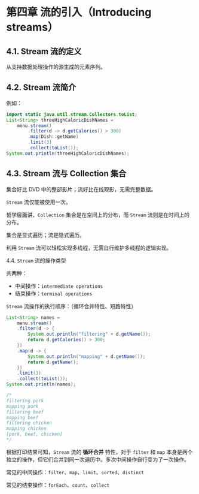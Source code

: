 # 第四章 流的引入（Introducing streams）



## 4.1. Stream 流的定义

从支持数据处理操作的源生成的元素序列。



## 4.2. Stream 流简介

例如：

```java
import static java.util.stream.Collectors.toList;
List<String> threeHighCaloricDishNames =
    menu.stream()
        .filter(d -> d.getCalories() > 300)
        .map(Dish::getName)
        .limit(3)
        .collect(toList());
System.out.println(threeHighCaloricDishNames);
```



## 4.3. Stream 流与 Collection 集合

集合好比 DVD 中的整部影片；流好比在线观影，无需完整数据。

`Stream` 流仅能被使用一次。

哲学层面讲，`Collection` 集合是在空间上的分布，而 `Stream` 流则是在时间上的分布。

集合是显式遍历；流是隐式遍历。

利用 `Stream` 流可以轻松实现多线程，无需自行维护多线程的逻辑实现。



4.4. `Stream` 流的操作类型

共两种：

- 中间操作：`intermediate operations`
- 结束操作：`terminal operations`



`Stream` 流操作的执行顺序：（循环合并特性、短路特性）

```java
List<String> names =
    menu.stream()
    .filter(d -> {
        System.out.println("filtering" + d.getName());
        return d.getCalories() > 300;
    })
    .map(d -> {
        System.out.println("mapping" + d.getName());
        return d.getName();
    })
    .limit(3)
    .collect(toList());
System.out.println(names);

/*
filtering pork
mapping pork
filtering beef
mapping beef
filtering chicken
mapping chicken
[pork, beef, chicken]
*/
```

根据打印结果可知，`Stream` 流的 **循环合并** 特性，对于 `filter` 和 `map` 本身是两个独立的操作，但它们合并到同一次遍历中。多次中间操作自行变为了一次操作。

常见的中间操作：`filter`、`map`、`limit`、`sorted`、`distinct`

常见的结束操作：`forEach`、`count`、`collect`

